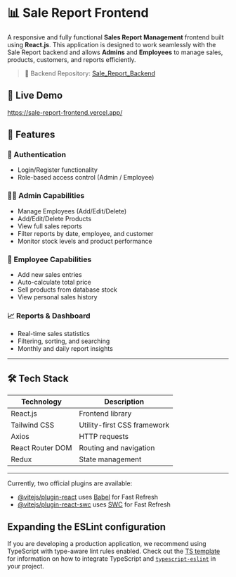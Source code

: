 # 📊 Sale Report Frontend

A responsive and fully functional **Sales Report Management** frontend built using **React.js**. This application is designed to work seamlessly with the Sale Report backend and allows **Admins** and **Employees** to manage sales, products, customers, and reports efficiently.

> 🔗 Backend Repository: [Sale_Report_Backend](https://github.com/Sid9879/Sale_Report)

## 🚀 Live Demo

https://sale-report-frontend.vercel.app/

## 📌 Features

### 🔐 Authentication
- Login/Register functionality
- Role-based access control (Admin / Employee)

### 🧑‍💼 Admin Capabilities
- Manage Employees (Add/Edit/Delete)
- Add/Edit/Delete Products
- View full sales reports
- Filter reports by date, employee, and customer
- Monitor stock levels and product performance

### 🧾 Employee Capabilities
- Add new sales entries
- Auto-calculate total price
- Sell products from database stock
- View personal sales history

### 📈 Reports & Dashboard
- Real-time sales statistics
- Filtering, sorting, and searching
- Monthly and daily report insights

---

## 🛠️ Tech Stack

| Technology | Description |
|------------|-------------|
| React.js   | Frontend library |
| Tailwind CSS | Utility-first CSS framework |
| Axios      | HTTP requests |
| React Router DOM | Routing and navigation |
| Redux | State management|

---

Currently, two official plugins are available:

- [@vitejs/plugin-react](https://github.com/vitejs/vite-plugin-react/blob/main/packages/plugin-react) uses [Babel](https://babeljs.io/) for Fast Refresh
- [@vitejs/plugin-react-swc](https://github.com/vitejs/vite-plugin-react/blob/main/packages/plugin-react-swc) uses [SWC](https://swc.rs/) for Fast Refresh

## Expanding the ESLint configuration

If you are developing a production application, we recommend using TypeScript with type-aware lint rules enabled. Check out the [TS template](https://github.com/vitejs/vite/tree/main/packages/create-vite/template-react-ts) for information on how to integrate TypeScript and [`typescript-eslint`](https://typescript-eslint.io) in your project.
